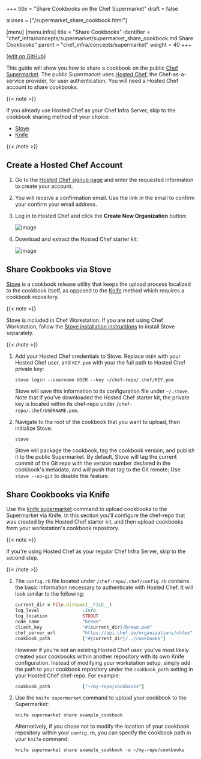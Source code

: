 +++
title = "Share Cookbooks on the Chef Supermarket"
draft = false

aliases = ["/supermarket_share_cookbook.html"]

[menu]
  [menu.infra]
    title = "Share Cookbooks"
    identifier = "chef_infra/concepts/supermarket/supermarket_share_cookbook.md Share Cookbooks"
    parent = "chef_infra/concepts/supermarket"
    weight = 40
+++

[\[edit on GitHub\]](https://github.com/chef/chef-web-docs/blob/master/content/supermarket_share_cookbook.md)

This guide will show you how to share a cookbook on the public [Chef
Supermarket](https://supermarket.chef.io/). The public Supermarket uses
[Hosted Chef](https://manage.chef.io), the Chef-as-a-service provider,
for user authentication. You will need a Hosted Chef account to share
cookbooks.

{{< note >}}

If you already use Hosted Chef as your Chef Infra Server, skip to the
cookbook sharing method of your choice:

-   [Stove](/supermarket_share_cookbook/#share-cookbooks-via-stove)
-   [Knife](/supermarket_share_cookbook/#share-cookbooks-via-knife)

{{< /note >}}

## Create a Hosted Chef Account

1.  Go to the [Hosted Chef signup page](https://manage.chef.io/signup)
    and enter the requested information to create your account.

2.  You will receive a confirmation email. Use the link in the email to
    confirm your confirm your email address.

3.  Log in to Hosted Chef and click the **Create New Organization**
    button:

    ![image](/images/hosted_chef_welcome.png)

4.  Download and extract the Hosted Chef starter kit:

    ![image](/images/download_starter_kit.png)

## Share Cookbooks via Stove

[Stove](https://github.com/sethvargo/stove) is a cookbook release
utility that keeps the upload process localized to the cookbook itself,
as opposed to the
[Knife](/supermarket_share_cookbook/#share-cookbooks-via-knife)
method which requires a cookbook repository.

{{< note >}}

Stove is included in Chef Workstation. If you are not using Chef
Workstation, follow the [Stove installation
instructions](https://github.com/sethvargo/stove#installation) to
install Stove separately.

{{< /note >}}

1.  Add your Hosted Chef credentials to Stove. Replace `USER` with your
    Hosted Chef user, and `KEY.pem` with your the full path to Hosted
    Chef private key:

    ``` none
    stove login --username USER --key ~/chef-repo/.chef/KEY.pem
    ```

    Stove will save this information to its configuration file under
    `~/.stove`. Note that if you've downloaded the Hosted Chef starter
    kit, the private key is located within its chef-repo under
    `/chef-repo/.chef/USERNAME.pem`.

2.  Navigate to the root of the cookbook that you want to upload, then
    initialize Stove:

    ``` none
    stove
    ```

    Stove will package the cookbook, tag the cookbook version, and
    publish it to the public Supermarket. By default, Stove will tag the
    current commit of the Git repo with the version number declared in
    the cookbook's metadata, and will push that tag to the Git remote;
    Use `stove --no-git` to disable this feature.

## Share Cookbooks via Knife

Use the [knife supermarket](/workstation/knife_supermarket/) command to upload
cookbooks to the Supermarket via Knife. In this section you'll configure
the chef-repo that was created by the Hosted Chef starter kit, and then
upload cookbooks from your workstation's cookbook repository.

{{< note >}}

If you're using Hosted Chef as your regular Chef Infra Server, skip to
the second step.

{{< /note >}}

1.  The `config.rb` file located under `/chef-repo/.chef/config.rb`
    contains the basic information necessary to authenticate with Hosted
    Chef. It will look similar to the following:

    ``` ruby
    current_dir = File.dirname(__FILE__)
    log_level                :info
    log_location             STDOUT
    node_name                "brewn"
    client_key               "#{current_dir}/brewn.pem"
    chef_server_url          "https://api.chef.io/organizations/chfex"
    cookbook_path            ["#{current_dir}/../cookbooks"]
    ```

    However if you're not an existing Hosted Chef user, you've most
    likely created your cookbooks within another repository with its own
    Knife configuration. Instead of modifying your workstation setup,
    simply add the path to your cookbook repository under the
    `cookbook_path` setting in your Hosted Chef chef-repo. For example:

    ``` ruby
    cookbook_path            ["~/my-repo/cookbooks"]
    ```

2.  Use the `knife supermarket` command to upload your cookbook to the
    Supermarket:

    ``` none
    knife supermarket share example_cookbook
    ```

    Alternatively, if you chose not to modify the location of your
    cookbook repository within your `config.rb`, you can specify the
    cookbook path in your `knife` command:

    ``` none
    knife supermarket share example_cookbook -o ~/my-repo/cookbooks
    ```
